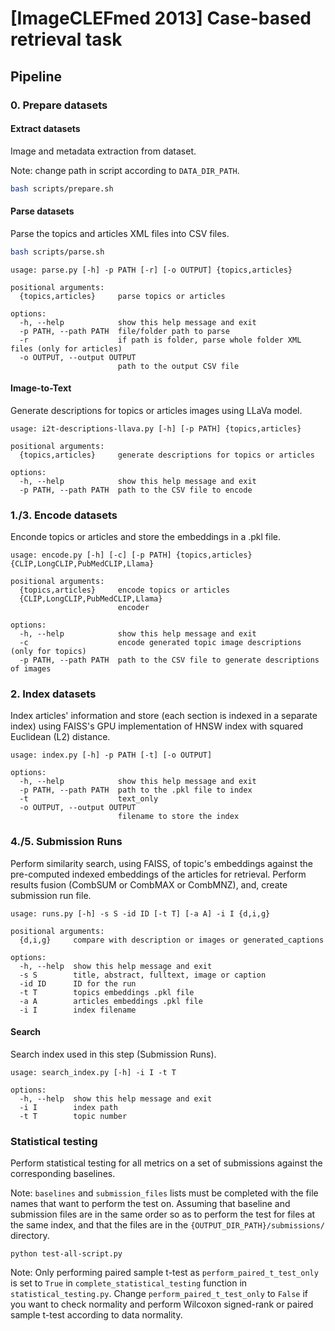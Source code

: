 # [ImageCLEFmed 2013] Case-based retrieval task

## Pipeline

### 0. Prepare datasets
#### Extract datasets

Image and metadata extraction from dataset.

Note: change path in script according to `DATA_DIR_PATH`.

```sh
bash scripts/prepare.sh
```

#### Parse datasets

Parse the topics and articles XML files into CSV files.

```sh
bash scripts/parse.sh
```

```
usage: parse.py [-h] -p PATH [-r] [-o OUTPUT] {topics,articles}

positional arguments:
  {topics,articles}     parse topics or articles

options:
  -h, --help            show this help message and exit
  -p PATH, --path PATH  file/folder path to parse
  -r                    if path is folder, parse whole folder XML files (only for articles)
  -o OUTPUT, --output OUTPUT
                        path to the output CSV file
```

#### Image-to-Text

Generate descriptions for topics or articles images using LLaVa model.

```
usage: i2t-descriptions-llava.py [-h] [-p PATH] {topics,articles}

positional arguments:
  {topics,articles}     generate descriptions for topics or articles

options:
  -h, --help            show this help message and exit
  -p PATH, --path PATH  path to the CSV file to encode
```

### 1./3. Encode datasets

Enconde topics or articles and store the embeddings in a .pkl file.

```
usage: encode.py [-h] [-c] [-p PATH] {topics,articles} {CLIP,LongCLIP,PubMedCLIP,Llama}

positional arguments:
  {topics,articles}     encode topics or articles
  {CLIP,LongCLIP,PubMedCLIP,Llama}
                        encoder

options:
  -h, --help            show this help message and exit
  -c                    encode generated topic image descriptions (only for topics)
  -p PATH, --path PATH  path to the CSV file to generate descriptions of images
```

### 2. Index datasets

Index articles' information and store (each section is indexed in a separate index) using FAISS's GPU implementation of HNSW index with squared Euclidean (L2) distance.

```
usage: index.py [-h] -p PATH [-t] [-o OUTPUT]

options:
  -h, --help            show this help message and exit
  -p PATH, --path PATH  path to the .pkl file to index
  -t                    text_only
  -o OUTPUT, --output OUTPUT
                        filename to store the index
```

### 4./5. Submission Runs

Perform similarity search, using FAISS, of topic's embeddings against the pre-computed indexed embeddings of the articles for retrieval. Perform results fusion (CombSUM or CombMAX or CombMNZ), and, create submission run file.

```
usage: runs.py [-h] -s S -id ID [-t T] [-a A] -i I {d,i,g}

positional arguments:
  {d,i,g}     compare with description or images or generated_captions

options:
  -h, --help  show this help message and exit
  -s S        title, abstract, fulltext, image or caption
  -id ID      ID for the run
  -t T        topics embeddings .pkl file
  -a A        articles embeddings .pkl file
  -i I        index filename
```

#### Search

Search index used in this step (Submission Runs).

```
usage: search_index.py [-h] -i I -t T

options:
  -h, --help  show this help message and exit
  -i I        index path
  -t T        topic number
```

### Statistical testing

Perform statistical testing for all metrics on a set of submissions against the corresponding baselines.

Note: `baselines` and `submission_files` lists must be completed with the file names that want to perform the test on. Assuming that baseline and submission files are in the same order so as to perform the test for files at the same index, and that the files are in the `{OUTPUT_DIR_PATH}/submissions/` directory.

```
python test-all-script.py
```

Note: Only performing paired sample t-test as `perform_paired_t_test_only` is set to `True` in `complete_statistical_testing` function in `statistical_testing.py`. Change `perform_paired_t_test_only` to `False` if you want to check normality and perform Wilcoxon signed-rank or paired sample t-test according to data normality.